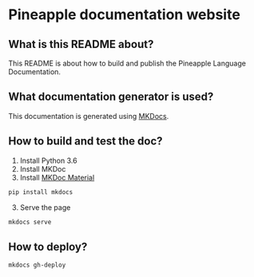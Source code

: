 # Pineapple documentation website
## What is this README about?
This README is about how to build and publish the Pineapple Language Documentation.

## What documentation generator is used?
This documentation is generated using [MKDocs](https://www.mkdocs.org/).

## How to build and test the doc?

1. Install Python 3.6
2. Install MKDoc 
3. Install [MKDoc Material](https://squidfunk.github.io/mkdocs-material/extensions/admonition/) 

```sh
pip install mkdocs
```

3. Serve the page

```sh
mkdocs serve
```

## How to deploy?

```sh
mkdocs gh-deploy
```